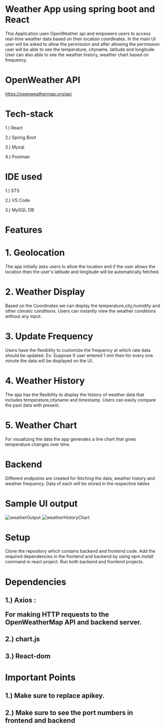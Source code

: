 # Weather App using spring boot and React

This Application uses OpenWeather api and empowers users to access real-time weather data based on their location coordinates. In the main UI user will be asked to allow the permission and after allowing
the permission user will be able to see the temperature, cityname, latitude and longitude. 
User can also able to see the weather history, weather chart based on frequency.

# OpenWeather API
<a>https://openweathermap.org/api</a>

# Tech-stack
1.) React

2.) Spring Boot

3.) Mysql

4.) Postman

# IDE used

1.) STS

2.) VS Code

3.) MySQL DB

# Features 

# 1. Geolocation

The app initially asks users to allow the location and if the user allows the location then the user's latitude and longitude will be automatically fetched.

# 2. Weather Display

Based on the Coordinates we can display the temperature,city,humidity and other climatic conditions. Users can instantly view the weather conditions without any input.

# 3.  Update Frequency

Users have the flexibility to customize the frequency at which rate data should be updated.
Ex: Suppose if user entered 1 min then for every one minute the data will be displayed on the UI.

# 4.  Weather History

The app has the flexibility to display the history of weather data that includes temperature,cityname and timestamp. Users can easily compare the past data with present.

# 5.  Weather Chart

For visualizing the data the app generates a line chart that gives temperature changes over time.

# Backend

Different endpoints are created for fetching the data, weather history and weather frequency.
Data of each will be stored in the respective tables

# Sample UI output

![weatherOutput](https://github.com/sampathpavan/weatherproject/assets/73058239/7ddaf0f4-ae5d-4661-91ec-baec43418016)
![weatherHistoryChart](https://github.com/sampathpavan/weatherproject/assets/73058239/e9a50c50-8473-4573-b6c6-6a3b552e40e4)


# Setup

Clone the repository which contains backend and frontend code.
Add the required dependencies in the frontend and backend by using npm install command in react project.
Run both backend and frontend projects.

# Dependencies

## 1.) Axios : <p>For making HTTP requests to the OpenWeatherMap API and backend server.</p>
## 2.) chart.js
## 3.) React-dom

# Important Points

## 1.) Make sure to replace apikey.
## 2.) Make sure to see the port numbers in frontend and backend


